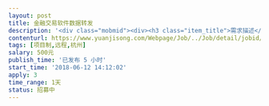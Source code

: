 ```yaml
---                
layout: post       
title: 金融交易软件数据转发           
description: '<div class="mobmid"><div><h3 class="item_title">需求描述</h3><p>实际情况是这样子的 ,  在网上买了一套软件，他进我服务器架设好的， 没有源代码。 然后我复制了他所有东西到新的服务器里，架设好了之后， 发现数据没有推送过来， 他帮我架设的是有的，然后发现他是udp推送的，我现在想转发到我自己的服务器里</p></div><!--info end--></div>'     
contenturl: https://www.yuanjisong.com/Webpage/Job/../Job/detail/jobid/101564      
tags: [项目制,远程,杭州]            
salary: 500元          
publish_time: '已发布 5 小时'         
start_time: '2018-06-12 14:12:02'           
apply: 3                   
time_range: 1天              
status: 招募中                  
---                 
```

